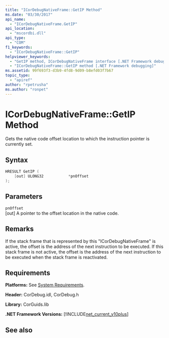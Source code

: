 ```yaml
---
title: "ICorDebugNativeFrame::GetIP Method"
ms.date: "03/30/2017"
api_name: 
  - "ICorDebugNativeFrame.GetIP"
api_location: 
  - "mscordbi.dll"
api_type: 
  - "COM"
f1_keywords: 
  - "ICorDebugNativeFrame::GetIP"
helpviewer_keywords: 
  - "GetIP method, ICorDebugNativeFrame interface [.NET Framework debugging]"
  - "ICorDebugNativeFrame::GetIP method [.NET Framework debugging]"
ms.assetid: 99f693f3-d3b9-4fd8-9d09-b8efd03f7b67
topic_type: 
  - "apiref"
author: "rpetrusha"
ms.author: "ronpet"
---
```

# ICorDebugNativeFrame::GetIP Method
Gets the native code offset location to which the instruction pointer is currently set.  
  
## Syntax  
  
```cpp  
HRESULT GetIP (  
    [out] ULONG32           *pnOffset  
);  
```  
  
## Parameters  
 `pnOffset`  
 [out] A pointer to the offset location in the native code.  
  
## Remarks  
 If the stack frame that is represented by this "ICorDebugNativeFrame" is active, the offset is the address of the next instruction to be executed. If this stack frame is not active, the offset is the address of the next instruction to be executed when the stack frame is reactivated.  
  
## Requirements  
 **Platforms:** See [System Requirements](../../../../docs/framework/get-started/system-requirements.md).  
  
 **Header:** CorDebug.idl, CorDebug.h  
  
 **Library:** CorGuids.lib  
  
 **.NET Framework Versions:** [!INCLUDE[net_current_v10plus](../../../../includes/net-current-v10plus-md.md)]  
  
## See also
